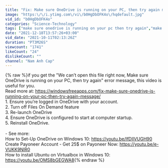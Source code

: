 ```yaml
---
title: "Fix: Make sure OneDrive is running on your PC, then try again message on Windows 10"
image: "https:\/\/i.ytimg.com\/vi\/b0HgDbOFK4o\/hqdefault.jpg"
vid_id: "b0HgDbOFK4o"
categories: "Science-Technology"
tags: ["make sure onedrive is running on your pc then try again","make sure onedrive is running on your computer and try again","make sure onedrive is running error"]
date: "2021-12-18T13:57:26+03:00"
vid_date: "2021-10-11T02:13:26Z"
duration: "PT3M26S"
viewcount: "1741"
likeCount: "24"
dislikeCount: ""
channel: "Nam Anh Cap"
---
```

{% raw %}if you get the &quot;We can’t open this file right now, Make sure OneDrive is running on your PC, then try again&quot; error message, this video is useful for you.<br />Read more at: <a rel="nofollow" target="blank" href="https://windowsfreeapps.com/fix-make-sure-onedrive-is-running-on-your-pc-then-try-again-message/">https://windowsfreeapps.com/fix-make-sure-onedrive-is-running-on-your-pc-then-try-again-message/</a><br />1. Ensure you’re logged in OneDrive with your account.<br />2. Turn off Files On Demand feature<br />3. Re-launch OneDrive<br />4. Ensure OneDrive is configured to start at computer startup.<br />5. Reinstall OneDrive.<br /><br />- See more:<br />How to Set-Up OneDrive on Windows 10: <a rel="nofollow" target="blank" href="https://youtu.be/lfDIlVUGH90">https://youtu.be/lfDIlVUGH90</a><br />Create Payoneer Account - Get 25$ on Payoneer Now: <a rel="nofollow" target="blank" href="https://youtu.be/e-VUKK9NlR0">https://youtu.be/e-VUKK9NlR0</a><br />How to install Ubuntu on Virtualbox in Windows 10: <a rel="nofollow" target="blank" href="https://youtu.be/OMS8bGEGWA8">https://youtu.be/OMS8bGEGWA8</a>{% endraw %}

